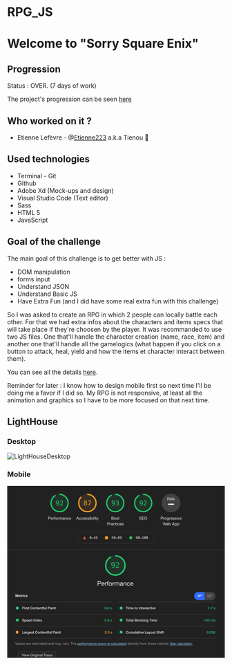 # RPG_JS
# Welcome to "Sorry Square Enix"

## Progression

Status : OVER. (7 days of work)

The project's progression can be seen [here](https://etienne223.github.io/RPG_JS) 


## Who worked on it ?

- Etienne Lefèvre - @[Etienne223](https://github.com/Etienne223) a.k.a Tienou 🦝

## Used technologies 

- Terminal - Git
- Github
- Adobe Xd (Mock-ups and design)
- Visual Studio Code (Text editor)
- Sass
- HTML 5
- JavaScript

## Goal of the challenge

The main goal of this challenge is to get better with JS :  
- DOM manipulation
- forms input
- Understand JSON
- Understand Basic JS
- Have Extra Fun (and I did have some real extra fun with this challenge)

So I was asked to create an RPG in which 2 people can locally battle each other. For that we had extra infos about the characters and items specs that will take place if they're choosen by the player. It was recommanded to use two JS files. One that'll handle the character creation (name, race, item) and another one that'll handle all the gamelogics (what happen if you click on a button to attack, heal, yield and how the items et character interact between them). 

You can see all the details [here](https://github.com/becodeorg/BXL-Swartz-4-27/blob/master/2.The-Hill/1.Javascript/rpg-project/README.md).

Reminder for later : I know how to design mobile first so next time I'll be doing me a favor if I did so. My RPG is not responsive, at least all the animation and graphics so I have to be more focused on that next time.

## LightHouse

### Desktop

![LightHouseDesktop](assets/images/LighHouseDesk.png)

### Mobile

![LightHouseMob](assets/images/LighHouseMob.png)